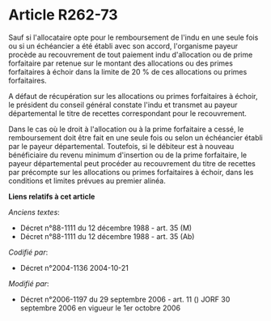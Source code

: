 # Article R262-73

Sauf si l'allocataire opte pour le remboursement de l'indu en une seule fois ou si un échéancier a été établi avec son
accord, l'organisme payeur procède au recouvrement de tout paiement indu d'allocation ou de prime forfaitaire par retenue sur
le montant des allocations ou des primes forfaitaires à échoir dans la limite de 20 % de ces allocations ou primes
forfaitaires.

A défaut de récupération sur les allocations ou primes forfaitaires à échoir, le président du conseil général constate l'indu
et transmet au payeur départemental le titre de recettes correspondant pour le recouvrement.

Dans le cas où le droit à l'allocation ou à la prime forfaitaire a cessé, le remboursement doit être fait en une seule fois
ou selon un échéancier établi par le payeur départemental. Toutefois, si le débiteur est à nouveau bénéficiaire du revenu
minimum d'insertion ou de la prime forfaitaire, le payeur départemental peut procéder au recouvrement du titre de recettes
par précompte sur les allocations ou primes forfaitaires à échoir, dans les conditions et limites prévues au premier alinéa.

**Liens relatifs à cet article**

_Anciens textes_:

  - Décret n°88-1111 du 12 décembre 1988 - art. 35 (M)
  - Décret n°88-1111 du 12 décembre 1988 - art. 35 (Ab)

_Codifié par_:

  - Décret n°2004-1136 2004-10-21

_Modifié par_:

  - Décret n°2006-1197 du 29 septembre 2006 - art. 11 () JORF 30 septembre 2006 en vigueur le 1er octobre 2006
